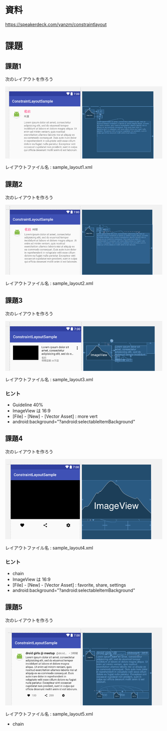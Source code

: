 # 資料

https://speakerdeck.com/yanzm/constraintlayout

# 課題

## 課題1

次のレイアウトを作ろう

<img src="sample_layout1.png">

レイアウトファイル名 : sample_layout1.xml



## 課題2

次のレイアウトを作ろう

<img src="sample_layout2.png">

レイアウトファイル名 : sample_layout2.xml


## 課題3

次のレイアウトを作ろう

<img src="sample_layout3.png">

レイアウトファイル名 : sample_layout3.xml

### ヒント

* Guideline 40%
* ImageView は 16:9
* [File] - [New] - [Vector Asset] : more vert
* android:background="?android:selectableItemBackground"


## 課題4

次のレイアウトを作ろう

<img src="sample_layout4.png">

レイアウトファイル名 : sample_layout4.xml

### ヒント

* chain
* ImageView は 16:9
* [File] - [New] - [Vector Asset] : favorite, share, settings
* android:background="?android:selectableItemBackground"


## 課題5

次のレイアウトを作ろう

<img src="sample_layout5.png">

レイアウトファイル名 : sample_layout5.xml

* chain


